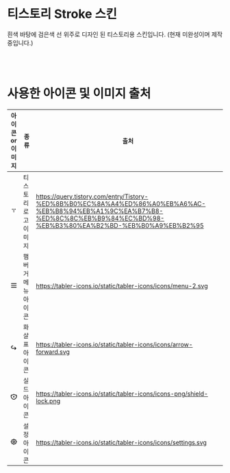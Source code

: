 # 티스토리 Stroke 스킨

흰색 바탕에 검은색 선 위주로 디자인 된 티스토리용 스킨입니다. (현재 미완성이며 제작중입니다.)

<br />
<br />

# 사용한 아이콘 및 이미지 출처

|아이콘 or 이미지|종류|출처|
|---|---|---|
|<img src="./src/images/tistory_logo_image.png" width="80" />|티스토리 로고 이미지|https://query.tistory.com/entry/Tistory-%ED%8B%B0%EC%8A%A4%ED%86%A0%EB%A6%AC-%EB%B8%94%EB%A1%9C%EA%B7%B8-%ED%8C%8C%EB%B9%84%EC%BD%98-%EB%B3%80%EA%B2%BD-%EB%B0%A9%EB%B2%95|
|<img src="./src/images/menu-2.svg" width="80" />|햄버거 메뉴 아이콘|https://tabler-icons.io/static/tabler-icons/icons/menu-2.svg|
|<img src="./src/images/arrow-forward.svg" width="80" />|화살표 아이콘|https://tabler-icons.io/static/tabler-icons/icons/arrow-forward.svg|
|<img src="./src/images/shield-lock.png" width="80" />|실드 아이콘|https://tabler-icons.io/static/tabler-icons/icons-png/shield-lock.png|
|<img src="./src/images/settings.svg" width="80" />|설정 아이콘|https://tabler-icons.io/static/tabler-icons/icons/settings.svg|
